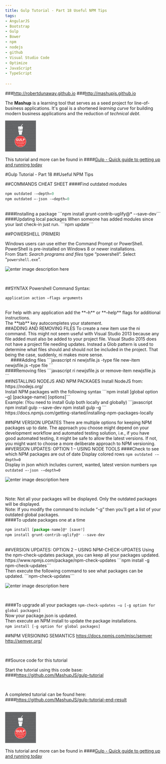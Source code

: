 ```yaml
---
title: Gulp Tutorial - Part 18 Useful NPM Tips
tags: 
- AngularJS
- Bootstrap
- Gulp
- Bower
- npm
- nodejs
- github
- Visual Studio Code
- Optimize
- JavaScript
- TypeScript

---
```


###http://robertdunaway.github.io
###http://mashupjs.github.io


The **Mashup** is a learning tool that serves as a seed project for line-of-business applications.  It's goal is a shortened *learning curve* for building modern business applications and the reduction of *technical debt*.
<br>

 <img src="https://raw.githubusercontent.com/robertdunaway/gulp-book/master/bookcoverimage.PNG" alt="Smiley face" height="100" width="100"> 

This tutorial and more can be found in
####[Gulp - Quick guide to getting up and running today](http://www.amazon.com/Gulp-Quick-guide-getting-running-ebook/dp/B010NXMFF6/)

#Gulp Tutorial - Part 18
##Useful NPM Tips

##COMMANDS CHEAT SHEET
####Find outdated modules
```javascript
npm outdated -–depth=0
npm outdated –-json -–depth=0
```
<br>
####Installing a package
```npm install grunt-contrib-uglify@* --save-dev```
<br>
####Updating local packages
When someone has added modules since your last check-in just run.
```npm update```
<br>

##POWERSHELL (PRIMER)

Windows users can use either the Command Prompt or PowerShell.
<br>
PowerShell is pre-installed on Windows 8 or newer installations.
<br>
From Start: *Search programs and files* type “powershell”.  Select “`powershell.exe`”.
<br>

![enter image description here](https://raw.githubusercontent.com/robertdunaway/gulp-book/master/18%20Part%2018/1.png)

<br>

##SYNTAX
Powershell Command Syntax:  

    application action –flags arguments

<br>
For help with any application add the **–h** or **–help** flags for additional instructions.
<br>
The **tab** key autocompletes your statement.
<br>
##ADDING AND REMOVING FILES
To create a new item use the ni command.  This might not seem useful with Visual Studio 2013 because any file added must also be added to your project file.  Visual Studio 2015 does not have a project file needing updates.  Instead a Glob pattern is used to determine what files should and should not be included in the project.  That being the case, suddenly, ni makes more sense.
<br> 
####Adding files
```javascript
ni newjsfile.js -type file
new-item newjsfile.js –type file
```
<br>
####Removing files
```javascript
ri newjsfile.js or remove-item newjsfile.js
```
<br>
##INSTALLING NODEJS AND NPM PACKAGES
Install NodeJS from:
https://nodejs.org/ 
<br>
Install NPM packages with the following syntax
```npm install [global option –g] [package-name] [options]```
<br>
Example:  (You need to install Gulp both locally and globally)
```javascript
npm install gulp --save-dev
npm install gulp –g
```
<br>
https://docs.npmjs.com/getting-started/installing-npm-packages-locally

##NPM VERSION UPDATES
There are multiple options for keeping NPM packages up to date.  The approach you choose might depend on your development workflow and automated testing solution, i.e., if you have good automated testing, it might be safe to allow the latest versions.  If not, you might want to choose a more deliberate approach to NPM versioning.
##VERSION UPDATES: OPTION 1 – USING NODE TOOLS
####Check to see which NPM packages are out of date
Display colored rows
```npm outdated -–depth=0```
<br>
Display in json which includes current, wanted, latest version numbers
```npm outdated –-json -–depth=0```
<br>

![enter image description here](https://raw.githubusercontent.com/robertdunaway/gulp-book/master/18%20Part%2018/2.png)

<br>

Note: Not all your packages will be displayed.  Only the outdated packages will be displayed.
<br>
Note: If you modify the command to include “-g” then you’ll get a list of your outdated global packages.
<br>
####To update packages one at a time
```javascript
npm install [package-name]@* [save?]
npm install grunt-contrib-uglify@* --save-dev
```
<br>
##VERSION UPDATES: OPTION 2 – USING NPM-CHECK-UPDATES
Using the npm-check-updates package, you can keep all your packages updated.
https://www.npmjs.com/package/npm-check-updates
```npm install -g npm-check-updates```
<br>
Then execute the following command to see what packages can be updated.
```npm-check-updates```
<br>

![enter image description here](https://raw.githubuhttps://raw.githubusercontent.com/robertdunaway/gulp-book/master/sercontent.com/MashupJS/mashupjs.docs/master/docs/mashupWorkflow/gulp/18%20Part%2018/3.png)

<br>

####To upgrade all your packages
```npm-check-updates –u [-g option for global packages]```
<br>
Now your package.json is updated.
<br>
Then execute an NPM install to update the package installations.
<br>
```npm install [-g option for global packages]```

##NPM VERSIONING SEMANTICS
https://docs.npmjs.com/misc/semver
http://semver.org/

<br>

##Source code for this tutorial


Start the tutorial using this code base:  
####https://github.com/MashupJS/gulp-tutorial

<br>

A completed tutorial can be found here:  
####https://github.com/MashupJS/gulp-tutorial-end-result

<br>

 <img src="https://raw.githubusercontent.com/robertdunaway/gulp-book/master/bookcoverimage.PNG" alt="Smiley face" height="100" width="100"> 

This tutorial and more can be found in
####[Gulp - Quick guide to getting up and running today](http://www.amazon.com/Gulp-Quick-guide-getting-running-ebook/dp/B010NXMFF6/)